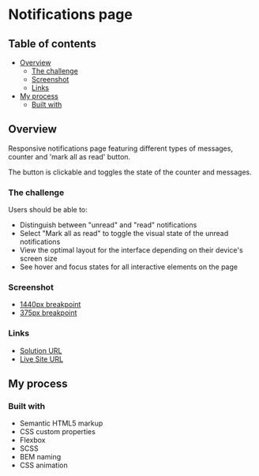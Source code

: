 # Notifications page

## Table of contents

- [Overview](#overview)
  - [The challenge](#the-challenge)
  - [Screenshot](#screenshot)
  - [Links](#links)
- [My process](#my-process)
  - [Built with](#built-with)

## Overview

Responsive notifications page featuring different types of messages, counter and 'mark all as read' button.

The button is clickable and toggles the state of the counter and messages.

### The challenge

Users should be able to:

- Distinguish between "unread" and "read" notifications
- Select "Mark all as read" to toggle the visual state of the unread notifications
- View the optimal layout for the interface depending on their device's screen size
- See hover and focus states for all interactive elements on the page

### Screenshot

- [1440px breakpoint](./screenshot-1440.png)
- [375px breakpoint](./screenshot-375.png)

### Links

- [Solution URL](https://github.com/ivanfadeev1/notifications-page)
- [Live Site URL](https://ivanfadeev1.github.io/notifications-page/)

## My process

### Built with

- Semantic HTML5 markup
- CSS custom properties
- Flexbox
- SCSS
- BEM naming
- CSS animation